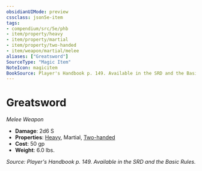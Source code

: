 ```yaml
---
obsidianUIMode: preview
cssclass: json5e-item
tags:
- compendium/src/5e/phb
- item/property/heavy
- item/property/martial
- item/property/two-handed
- item/weapon/martial/melee
aliases: ["Greatsword"]
SourceType: "Magic Item"
NoteIcon: magicitem
BookSource: Player's Handbook p. 149. Available in the SRD and the Basic Rules.
---
```

# Greatsword
*Melee Weapon*  

- **Damage**: 2d6 S
- **Properties**: [Heavy](/3-Mechanics/CLI/rules/item-properties.md#Heavy), Martial, [Two-handed](/3-Mechanics/CLI/rules/item-properties.md#Two-handed)
- **Cost**: 50 gp
- **Weight**: 6.0 lbs.

*Source: Player's Handbook p. 149. Available in the SRD and the Basic Rules.*